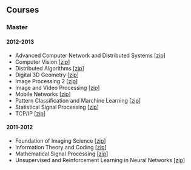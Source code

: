 ## Courses

### Master

#### 2012-2013

- Advanced Computer Network and Distributed Systems [[zip](acn.zip)]
- Computer Vision [[zip](cv.zip)]
- Distributed Algorithms [[zip](da.zip)]
- Digital 3D Geometry [[zip](dgp.zip)]
- Image Processing 2 [[zip](ip2.zip)]
- Image and Video Processing [[zip](ivp.zip)]
- Mobile Networks [[zip](mobnet.zip)]
- Pattern Classification and Marchine Learning [[zip](pcml.zip)]
- Statistical Signal Processing [[zip](ssp.zip)]
- TCP/IP [[zip](tcpip.zip)]

#### 2011-2012
- Foundation of Imaging Science [[zip](fis.zip)]
- Information Theory and Coding [[zip](itc.zip)]
- Mathematical Signal Processing [[zip](msp.zip)]
- Unsupervised and Reinforcement Learning in Neural Networks [[zip](url.zip)]
